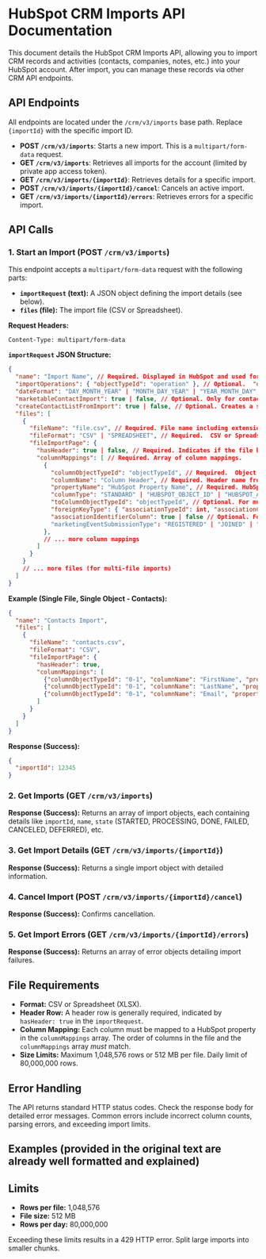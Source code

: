 # HubSpot CRM Imports API Documentation

This document details the HubSpot CRM Imports API, allowing you to import CRM records and activities (contacts, companies, notes, etc.) into your HubSpot account.  After import, you can manage these records via other CRM API endpoints.

## API Endpoints

All endpoints are located under the `/crm/v3/imports` base path.  Replace `{importId}` with the specific import ID.

* **POST `/crm/v3/imports`**: Starts a new import.  This is a `multipart/form-data` request.
* **GET `/crm/v3/imports`**: Retrieves all imports for the account (limited by private app access token).
* **GET `/crm/v3/imports/{importId}`**: Retrieves details for a specific import.
* **POST `/crm/v3/imports/{importId}/cancel`**: Cancels an active import.
* **GET `/crm/v3/imports/{importId}/errors`**: Retrieves errors for a specific import.


## API Calls

### 1. Start an Import (POST `/crm/v3/imports`)

This endpoint accepts a `multipart/form-data` request with the following parts:

* **`importRequest` (text):**  A JSON object defining the import details (see below).
* **`files` (file):** The import file (CSV or Spreadsheet).

**Request Headers:**

```
Content-Type: multipart/form-data
```

**`importRequest` JSON Structure:**

```json
{
  "name": "Import Name", // Required. Displayed in HubSpot and used for referencing.
  "importOperations": { "objectTypeId": "operation" }, // Optional.  "objectTypeId" is e.g., "0-1" for contacts. "operation" is one of "UPSERT", "CREATE", or "UPDATE". Default is UPSERT.
  "dateFormat": "DAY_MONTH_YEAR" | "MONTH_DAY_YEAR" | "YEAR_MONTH_DAY", // Optional. Default is MONTH_DAY_YEAR.
  "marketableContactImport": true | false, // Optional. Only for contacts in marketing-enabled accounts.
  "createContactListFromImport": true | false, // Optional. Creates a static list of imported contacts.
  "files": [
    {
      "fileName": "file.csv", // Required. File name including extension.
      "fileFormat": "CSV" | "SPREADSHEET", // Required.  CSV or Spreadsheet.
      "fileImportPage": {
        "hasHeader": true | false, // Required. Indicates if the file has a header row.
        "columnMappings": [ // Required. Array of column mappings.
          {
            "columnObjectTypeId": "objectTypeId", // Required.  Object type ID (e.g., "0-1" for contacts).
            "columnName": "Column Header", // Required. Header name from the file.
            "propertyName": "HubSpot Property Name", // Required. HubSpot property's internal name (except for common columns in multi-file imports).
            "columnType": "STANDARD" | "HUBSPOT_OBJECT_ID" | "HUBSPOT_ALTERNATE_ID" | "FLEXIBLE_ASSOCIATION_LABEL" | "ASSOCIATION_KEYS" | "EVENT_TIMESTAMP", //Optional. Specifies column type.
            "toColumnObjectTypeId": "objectTypeId", // Optional. For multi-file imports; object type ID of the related object.
            "foreignKeyType": { "associationTypeId": int, "associationCategory": "HUBSPOT_DEFINED" }, // Optional.  For multi-file imports; association type.
            "associationIdentifierColumn": true | false // Optional. For multi-file imports; indicates common column for association.
            "marketingEventSubmissionType": "REGISTERED" | "JOINED" | "LEFT" | "CANCELLED" //Optional, only for EVENT_TIMESTAMP columnType
          },
          // ... more column mappings
        ]
      }
    }
    // ... more files (for multi-file imports)
  ]
}
```

**Example (Single File, Single Object - Contacts):**

```json
{
  "name": "Contacts Import",
  "files": [
    {
      "fileName": "contacts.csv",
      "fileFormat": "CSV",
      "fileImportPage": {
        "hasHeader": true,
        "columnMappings": [
          {"columnObjectTypeId": "0-1", "columnName": "FirstName", "propertyName": "firstname"},
          {"columnObjectTypeId": "0-1", "columnName": "LastName", "propertyName": "lastname"},
          {"columnObjectTypeId": "0-1", "columnName": "Email", "propertyName": "email", "columnType": "HUBSPOT_ALTERNATE_ID"}
        ]
      }
    }
  ]
}
```

**Response (Success):**

```json
{
  "importId": 12345
}
```


### 2. Get Imports (GET `/crm/v3/imports`)

**Response (Success):**  Returns an array of import objects, each containing details like `importId`, `name`, `state` (STARTED, PROCESSING, DONE, FAILED, CANCELED, DEFERRED), etc.


### 3. Get Import Details (GET `/crm/v3/imports/{importId}`)

**Response (Success):** Returns a single import object with detailed information.

### 4. Cancel Import (POST `/crm/v3/imports/{importId}/cancel`)

**Response (Success):**  Confirms cancellation.


### 5. Get Import Errors (GET `/crm/v3/imports/{importId}/errors`)

**Response (Success):**  Returns an array of error objects detailing import failures.


## File Requirements

* **Format:** CSV or Spreadsheet (XLSX).
* **Header Row:**  A header row is generally required, indicated by `hasHeader: true` in the `importRequest`.
* **Column Mapping:** Each column must be mapped to a HubSpot property in the `columnMappings` array.  The order of columns in the file and the `columnMappings` array *must* match.
* **Size Limits:** Maximum 1,048,576 rows or 512 MB per file.  Daily limit of 80,000,000 rows.


## Error Handling

The API returns standard HTTP status codes.  Check the response body for detailed error messages. Common errors include incorrect column counts, parsing errors, and exceeding import limits.


## Examples (provided in the original text are already well formatted and explained)


## Limits

* **Rows per file:** 1,048,576
* **File size:** 512 MB
* **Rows per day:** 80,000,000

Exceeding these limits results in a 429 HTTP error.  Split large imports into smaller chunks.
